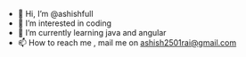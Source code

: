 - 👋 Hi, I’m @ashishfull
- 👀 I’m interested in coding
- 🌱 I’m currently learning java and angular
- 📫 How to reach me , mail me on ashish2501rai@gmail.com

<!---
ashishfull/ashishfull is a ✨ special ✨ repository because its `README.md` (this file) appears on your GitHub profile.
You can click the Preview link to take a look at your changes.
--->
